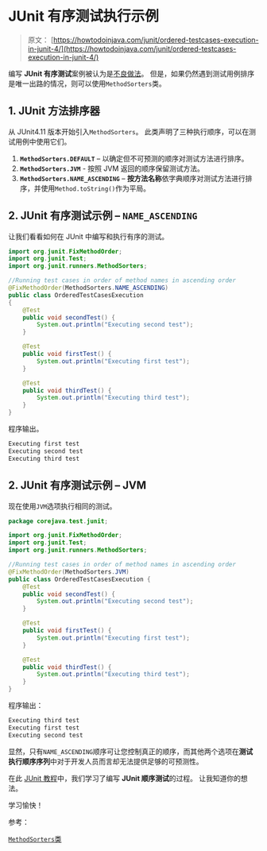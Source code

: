 # JUnit 有序测试执行示例

> 原文： [https://howtodoinjava.com/junit/ordered-testcases-execution-in-junit-4/](https://howtodoinjava.com/junit/ordered-testcases-execution-in-junit-4/)

编写 **JUnit 有序测试**案例被认为是[不良做法](https://howtodoinjava.com/best-practices/unit-testing-best-practices-junit-reference-guide/)。 但是，如果仍然遇到测试用例排序是唯一出路的情况，则可以使用`MethodSorters`类。

## 1\. JUnit 方法排序器

从 JUnit4.11 版本开始引入`MethodSorters`。 此类声明了三种执行顺序，可以在测试用例中使用它们。

1.  **`MethodSorters.DEFAULT`** – 以确定但不可预测的顺序对测试方法进行排序。
2.  **`MethodSorters.JVM`** - 按照 JVM 返回的顺序保留测试方法。
3.  **`MethodSorters.NAME_ASCENDING`** – **按方法名称**依字典顺序对测试方法进行排序，并使用`Method.toString()`作为平局。

## 2\. JUnit 有序测试示例 – `NAME_ASCENDING`

让我们看看如何在 JUnit 中编写和执行有序的测试。

```java
import org.junit.FixMethodOrder;
import org.junit.Test;
import org.junit.runners.MethodSorters;

//Running test cases in order of method names in ascending order
@FixMethodOrder(MethodSorters.NAME_ASCENDING)
public class OrderedTestCasesExecution 
{
	@Test
	public void secondTest() {
		System.out.println("Executing second test");
	}

	@Test
	public void firstTest() {
		System.out.println("Executing first test");
	}

	@Test
	public void thirdTest() {
		System.out.println("Executing third test");
	}
}

```

程序输出。

```java
Executing first test
Executing second test
Executing third test

```

## 2\. JUnit 有序测试示例 – JVM

现在使用`JVM`选项执行相同的测试。

```java
package corejava.test.junit;

import org.junit.FixMethodOrder;
import org.junit.Test;
import org.junit.runners.MethodSorters;

//Running test cases in order of method names in ascending order
@FixMethodOrder(MethodSorters.JVM)
public class OrderedTestCasesExecution {
	@Test
	public void secondTest() {
		System.out.println("Executing second test");
	}

	@Test
	public void firstTest() {
		System.out.println("Executing first test");
	}

	@Test
	public void thirdTest() {
		System.out.println("Executing third test");
	}
}

```

程序输出：

```java
Executing third test
Executing first test
Executing second test

```

显然，只有`NAME_ASCENDING`顺序可让您控制真正的顺序，而其他两个选项在**测试执行顺序序列**中对于开发人员而言却无法提供足够的可预测性。

在此 [JUnit 教程](https://howtodoinjava.com/junit-5-tutorial/)中，我们学习了编写 **JUnit 顺序测试**的过程。 让我知道你的想法。

学习愉快！

参考：

[`MethodSorters`类](https://junit.org/junit4/javadoc/4.12/org/junit/runners/MethodSorters.html)
